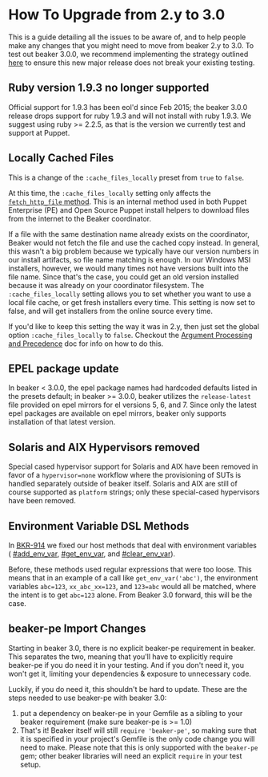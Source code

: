 # How To Upgrade from 2.y to 3.0

This is a guide detailing all the issues to be aware of, and to help people make any changes that you might need to move from beaker 2.y to 3.0. To test out beaker 3.0.0, we recommend implementing the strategy outlined [here](test_arbitrary_beaker_versions.md) to ensure this new major release does not break your existing testing.

## Ruby version 1.9.3 no longer supported

Official support for 1.9.3 has been eol'd since Feb 2015; the beaker 3.0.0 release drops support for ruby 1.9.3 and will not install with ruby 1.9.3. We suggest using ruby >= 2.2.5, as that is the version we currently test and support at Puppet.

## Locally Cached Files

This is a change of the `:cache_files_locally` preset from `true` to `false`.

At this time, the `:cache_files_locally` setting only affects the [`fetch_http_file` method](https://github.com/puppetlabs/beaker/blob/master/lib/beaker/dsl/helpers/web_helpers.rb#L44). This is an internal method used in both Puppet Enterprise (PE) and Open Source Puppet install helpers to download files from the internet to the Beaker coordinator.

If a file with the same destination name already exists on the coordinator, Beaker would not fetch the file and use the cached copy instead. In general, this wasn't a big problem because we typically have our version numbers in our install artifacts, so file name matching is enough. In our Windows MSI installers, however, we would many times not have versions built into the file name. Since that's the case, you could get an old version installed because it was already on your coordinator filesystem. The `:cache_files_locally` setting allows you to set whether you want to use a local file cache, or get fresh installers every time. This setting is now set to false, and will get installers from the online source every time.

If you'd like to keep this setting the way it was in 2.y, then just set the global option `:cache_files_locally` to `false`. Checkout the [Argument Processing and Precedence](../concepts/argument_processing_and_precedence.md) doc for info on how to do this.

## EPEL package update

In beaker < 3.0.0, the epel package names had hardcoded defaults listed in the presets default; in beaker >= 3.0.0, beaker utilizes the `release-latest` file provided on epel mirrors for el versions 5, 6, and 7. Since only the latest epel packages are available on epel mirrors, beaker only supports installation of that latest version.

## Solaris and AIX Hypervisors removed

Special cased hypervisor support for Solaris and AIX have been removed in favor of a `hypervisor=none` workflow where the provisioning of SUTs is handled separately outside of beaker itself. Solaris and AIX are still of course supported as `platform` strings; only these special-cased hypervisors have been removed.

## Environment Variable DSL Methods

In [BKR-914](https://tickets.puppetlabs.com/browse/BKR-914) we fixed our host methods that deal with environment variables ( [#add_env_var](http://www.rubydoc.info/github/puppetlabs/beaker/Unix/Exec#add_env_var-instance_method), [#get_env_var](http://www.rubydoc.info/github/puppetlabs/beaker/Unix/Exec#get_env_var-instance_method), and [#clear_env_var](http://www.rubydoc.info/github/puppetlabs/beaker/Unix/Exec#clear_env_var-instance_method)).

Before, these methods used regular expressions that were too loose. This means that in an example of a call like `get_env_var('abc')`, the environment variables `abc=123`, `xx_abc_xx=123`, and `123=abc` would all be matched, where the intent is to get `abc=123` alone. From Beaker 3.0 forward, this will be the case.

## beaker-pe Import Changes

Starting in beaker 3.0, there is no explicit beaker-pe requirement in beaker. This separates the two, meaning that you'll have to explicitly require beaker-pe if you do need it in your testing. And if you don't need it, you won't get it, limiting your dependencies & exposure to unnecessary code.

Luckily, if you do need it, this shouldn't be hard to update. These are the steps needed to use beaker-pe with beaker 3.0:

1. put a dependency on beaker-pe in your Gemfile as a sibling to your beaker
  requirement (make sure beaker-pe is >= 1.0)
2. That's it! Beaker itself will still `require 'beaker-pe'`, so making sure that it is specified
  in your project's Gemfile is the only code change you will need to make. Please note that this
  is only supported with the `beaker-pe` gem; other beaker libraries will need an explicit `require`
  in your test setup.
